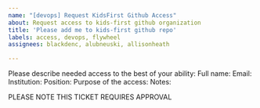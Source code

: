 ```yaml
---
name: "[devops] Request KidsFirst Github Access"
about: Request access to kids-first github organization
title: 'Please add me to kids-first github repo'
labels: access, devops, flywheel
assignees: blackdenc, alubneuski, allisonheath

---
```


Please describe needed access to the best of your ability:
Full name: 
Email:
Institution:
Position:
Purpose of the access:
Notes:

PLEASE NOTE THIS TICKET REQUIRES APPROVAL
